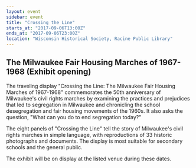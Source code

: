 ```yaml
---
layout: event
sidebar: event
title: "Crossing the Line"
starts_at: "2017-09-06T13:00Z"
ends_at: "2017-09-06T23:00Z"
location: "Wisconsin Historical Society, Racine Public Library"
---
```


## The Milwaukee Fair Housing Marches of 1967-1968 (Exhibit opening) 

The traveling display "Crossing the Line: The Milwaukee Fair Housing Marches of 1967-1968" commemorates the 50th anniversary of Milwaukee's civil rights marches by examining the practices and prejudices that led to segregation in Milwaukee and chronicling the school desegregation and fair housing movements of the 1960s. It also asks the question, "What can you do to end segregation today?"
 
 The eight panels of "Crossing the Line" tell the story of Milwaukee's civil rights marches in simple language, with reproductions of 33 historic photographs and documents. The display is most suitable for secondary schools and the general public.
 
 The exhibit will be on display at the listed venue during these dates.
